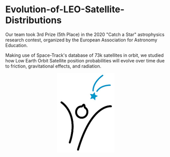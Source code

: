 # Evolution-of-LEO-Satellite-Distributions
Our team took 3rd Prize (5th Place) in the 2020 "Catch a Star" astrophysics research contest, organized by the European Association for Astronomy Education. 

Making use of Space-Track's database of 73k satellites in orbit, we studied how Low Earth Orbit Satellite position probabilities will evolve over time due to friction, gravitational effects, and radiation. 

<p align="center">
  <img src="https://github.com/ggchiriac/Evolution-of-LEO-Satellite-Distributions/blob/main/catch-a-star-logo.jpeg" />
</p>
